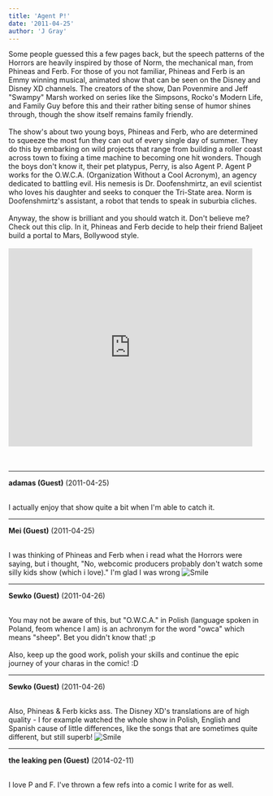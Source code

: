 ```yaml
---
title: 'Agent P!'
date: '2011-04-25'
author: 'J Gray'
---
```


Some people guessed this a few pages back, but the speech patterns of the Horrors are heavily inspired by those of Norm, the mechanical man, from Phineas and Ferb. For those of you not familiar, Phineas and Ferb is an Emmy winning musical, animated show that can be seen on the Disney and Disney XD channels. The creators of the show, Dan Povenmire and Jeff "Swampy" Marsh worked on series like the Simpsons, Rocko's Modern Life, and Family Guy before this and their rather biting sense of humor shines through, though the show itself remains family friendly. <br><br>The show's about two young boys, Phineas and Ferb, who are determined to squeeze the most fun they can out of every single day of summer. They do this by embarking on wild projects that range from building a roller coast across town to fixing a time machine to becoming one hit wonders. Though the boys don't know it, their pet platypus, Perry, is also Agent P. Agent P works for the O.W.C.A. (Organization Without a Cool Acronym), an agency dedicated to battling evil. His nemesis is Dr. Doofenshmirtz, an evil scientist who loves his daughter and seeks to conquer the Tri-State area. Norm is Doofenshmirtz's assistant, a robot that tends to speak in suburbia cliches.<br><br>Anyway, the show is brilliant and you should watch it. Don't believe me? Check out this clip. In it, Phineas and Ferb decide to help their friend Baljeet build a portal to Mars, Bollywood style.<br><br><span><iframe title="YouTube video player" src="http://www.youtube.com/embed/RO5mSAXIzKQ" allowfullscreen="" width="480" frameborder="0" height="390"></iframe></span><br><br><br>

---
**adamas (Guest)** (2011-04-25)

<br> I actually enjoy that show quite a bit when I'm able to catch it.<br>

---
**Mei (Guest)** (2011-04-25)

<br> I was thinking of Phineas and Ferb when i read what the Horrors were saying, but&nbsp;i thought, "No,&nbsp;webcomic producers probably don't watch some silly kids show (which i love)." I'm glad I was wrong <img src="//smilies/smile.gif" alt="Smile" border="0">&nbsp;

---
**Sewko (Guest)** (2011-04-26)

<br> You may not be aware of this, but "O.W.C.A." in Polish (language spoken in Poland, feom whence I am) is an achronym for the word "owca" which means "sheep". Bet you didn't know that! ;p<br><br>Also, keep up the good work, polish your skills and continue the epic journey of your charas in the comic! :D<br>

---
**Sewko (Guest)** (2011-04-26)

<br> Also, Phineas &amp; Ferb kicks ass. The Disney XD's translations are of high quality - I for example watched the whole show in Polish, English and Spanish cause of little differences, like the songs that are sometimes quite different, but still superb! <img src="//smilies/smile.gif" alt="Smile" border="0"><br>

---
**the leaking pen (Guest)** (2014-02-11)

<br> I love P and F. I've thrown a few refs into a comic I write for as well. <br>

